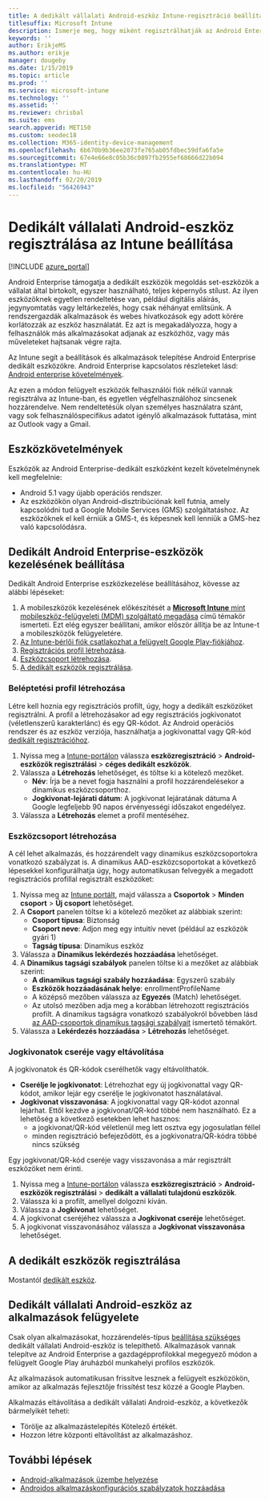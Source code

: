 ```yaml
---
title: A dedikált vállalati Android-eszköz Intune-regisztráció beállítása
titlesuffix: Microsoft Intune
description: Ismerje meg, hogy miként regisztrálhatják az Android Enterprise dedikált eszközök Intune-ban.
keywords: ''
author: ErikjeMS
ms.author: erikje
manager: dougeby
ms.date: 1/15/2019
ms.topic: article
ms.prod: ''
ms.service: microsoft-intune
ms.technology: ''
ms.assetid: ''
ms.reviewer: chrisbal
ms.suite: ems
search.appverid: MET150
ms.custom: seodec18
ms.collection: M365-identity-device-management
ms.openlocfilehash: 6b670b9b36ee2073fe765ab05fdbec59dfa6fa5e
ms.sourcegitcommit: 67e4e66e8c05b36c0897fb2955ef68666d22b094
ms.translationtype: MT
ms.contentlocale: hu-HU
ms.lasthandoff: 02/20/2019
ms.locfileid: "56426943"
---
```

# <a name="set-up-intune-enrollment-of-android-enterprise-dedicated-devices"></a>Dedikált vállalati Android-eszköz regisztrálása az Intune beállítása

[!INCLUDE [azure_portal](./includes/azure_portal.md)]

Android Enterprise támogatja a dedikált eszközök megoldás set-eszközök a vállalat által birtokolt, egyszer használható, teljes képernyős stílust. Az ilyen eszközöknek egyetlen rendeltetése van, például digitális aláírás, jegynyomtatás vagy leltárkezelés, hogy csak néhányat említsünk. A rendszergazdák alkalmazások és webes hivatkozások egy adott körére korlátozzák az eszköz használatát. Ez azt is megakadályozza, hogy a felhasználók más alkalmazásokat adjanak az eszközhöz, vagy más műveleteket hajtsanak végre rajta.

Az Intune segít a beállítások és alkalmazások telepítése Android Enterprise dedikált eszközökre. Android Enterprise kapcsolatos részleteket lásd: [Android enterprise követelmények](https://support.google.com/work/android/answer/6174145?hl=en&ref_topic=6151012).

Az ezen a módon felügyelt eszközök felhasználói fiók nélkül vannak regisztrálva az Intune-ban, és egyetlen végfelhasználóhoz sincsenek hozzárendelve. Nem rendeltetésük olyan személyes használatra szánt, vagy sok felhasználóspecifikus adatot igénylő alkalmazások futtatása, mint az Outlook vagy a Gmail.

## <a name="device-requirements"></a>Eszközkövetelmények

Eszközök az Android Enterprise-dedikált eszközként kezelt követelménynek kell megfelelnie:

- Android 5.1 vagy újabb operációs rendszer.
- Az eszközökön olyan Android-disztribúciónak kell futnia, amely kapcsolódni tud a Google Mobile Services (GMS) szolgáltatáshoz. Az eszközöknek el kell érniük a GMS-t, és képesnek kell lenniük a GMS-hez való kapcsolódásra.

## <a name="set-up-android-enterprise-dedicated-device-management"></a>Dedikált Android Enterprise-eszközök kezelésének beállítása

Dedikált Android Enterprise eszközkezelése beállításához, kövesse az alábbi lépéseket:

1. A mobileszközök kezelésének előkészítését a [**Microsoft Intune** mint mobileszköz-felügyeleti (MDM) szolgáltató megadása](mdm-authority-set.md) című témakör ismerteti. Ezt elég egyszer beállítani, amikor először állítja be az Intune-t a mobileszközök felügyeletére.
2. [Az Intune-bérlői fiók csatlakozhat a felügyelt Google Play-fiókjához](connect-intune-android-enterprise.md).
3. [Regisztrációs profil létrehozása](#create-an-enrollment-profile).
4. [Eszközcsoport létrehozása](#create-a-device-group).
5. [A dedikált eszközök regisztrálása](#enroll-the-dedicated-devices).

### <a name="create-an-enrollment-profile"></a>Beléptetési profil létrehozása

Létre kell hoznia egy regisztrációs profilt, úgy, hogy a dedikált eszközöket regisztrálni. A profil a létrehozásakor ad egy regisztrációs jogkivonatot (véletlenszerű karakterlánc) és egy QR-kódot. Az Android operációs rendszer és az eszköz verziója, használhatja a jogkivonattal vagy QR-kód [dedikált regisztrációhoz](#enroll-the-dedicated-devices).

1. Nyissa meg a [Intune-portálon](https://portal.azure.com) válassza **eszközregisztráció** > **Android-eszközök regisztrálási** > **céges dedikált eszközök**.
2. Válassza a **Létrehozás** lehetőséget, és töltse ki a kötelező mezőket.
    - **Név**: Írja be a nevet fogja használni a profil hozzárendelésekor a dinamikus eszközcsoporthoz.
    - **Jogkivonat-lejárati dátum**: A jogkivonat lejáratának dátuma A Google legfeljebb 90 napos érvényességi időszakot engedélyez.
3. Válassza a **Létrehozás** elemet a profil mentéséhez.

### <a name="create-a-device-group"></a>Eszközcsoport létrehozása

A cél lehet alkalmazás, és hozzárendelt vagy dinamikus eszközcsoportokra vonatkozó szabályzat is. A dinamikus AAD-eszközcsoportokat a következő lépesekkel konfigurálhatja úgy, hogy automatikusan felvegyék a megadott regisztrációs profillal regisztrált eszközöket:

1. Nyissa meg az [Intune portált](https://portal.azure.com), majd válassza a **Csoportok** > **Minden csoport** > **Új csoport** lehetőséget.
2. A **Csoport** panelen töltse ki a kötelező mezőket az alábbiak szerint:
    - **Csoport típusa**: Biztonság
    - **Csoport neve**: Adjon meg egy intuitív nevet (például az eszközök gyári 1)
    - **Tagság típusa**: Dinamikus eszköz
3. Válassza a **Dinamikus lekérdezés hozzáadása** lehetőséget.
4. A **Dinamikus tagsági szabályok** panelen töltse ki a mezőket az alábbiak szerint:
    - **A dinamikus tagsági szabály hozzáadása**: Egyszerű szabály
    - **Eszközök hozzáadásának helye**: enrollmentProfileName
    - A középső mezőben válassza az **Egyezés** (Match) lehetőséget.
    - Az utolsó mezőben adja meg a korábban létrehozott regisztrációs profilt.
    A dinamikus tagságra vonatkozó szabályokról bővebben lásd [az AAD-csoportok dinamikus tagsági szabályait](https://docs.microsoft.com/azure/active-directory/users-groups-roles/groups-dynamic-membership) ismertető témakört. 
5. Válassza a **Lekérdezés hozzáadása** > **Létrehozás** lehetőséget.

### <a name="replace-or-remove-tokens"></a>Jogkivonatok cseréje vagy eltávolítása

A jogkivonatok és QR-kódok cserélhetők vagy eltávolíthatók.

- **Cserélje le jogkivonatot**: Létrehozhat egy új jogkivonattal vagy QR-kódot, amikor lejár egy cserélje le jogkivonatot használatával.
- **Jogkivonat visszavonása**: A jogkivonattal vagy QR-kódot azonnal lejárhat. Ettől kezdve a jogkivonat/QR-kód többé nem használható. Ez a lehetőség a következő esetekben lehet hasznos:
    - a jogkivonat/QR-kód véletlenül meg lett osztva egy jogosulatlan féllel
    - minden regisztráció befejeződött, és a jogkivonatra/QR-kódra többé nincs szükség

Egy jogkivonat/QR-kód cseréje vagy visszavonása a már regisztrált eszközöket nem érinti.

1. Nyissa meg a [Intune-portálon](https://portal.azure.com) válassza **eszközregisztráció** > **Android-eszközök regisztrálási** > **dedikált a vállalati tulajdonú eszközök**.
2. Válassza ki a profilt, amellyel dolgozni kíván.
3. Válassza a **Jogkivonat** lehetőséget.
4. A jogkivonat cseréjéhez válassza a **Jogkivonat cseréje** lehetőséget.
5. A jogkivonat visszavonásához válassza a **Jogkivonat visszavonása** lehetőséget.

## <a name="enroll-the-dedicated-devices"></a>A dedikált eszközök regisztrálása

Mostantól [dedikált eszköz](android-dedicated-devices-fully-managed-enroll.md).

## <a name="managing-apps-on-android-enterprise-dedicated-devices"></a>Dedikált vállalati Android-eszköz az alkalmazások felügyelete

Csak olyan alkalmazásokat, hozzárendelés-típus [beállítása szükséges](apps-deploy.md#assign-an-app) dedikált vállalati Android-eszköz is telepíthető. Alkalmazások vannak telepítve az Android Enterprise a gazdagépprofilokkal megegyező módon a felügyelt Google Play áruházból munkahelyi profilos eszközök.

Az alkalmazások automatikusan frissítve lesznek a felügyelt eszközökön, amikor az alkalmazás fejlesztője frissítést tesz közzé a Google Playben.

Alkalmazás eltávolítása a dedikált vállalati Android-eszköz, a következők bármelyikét teheti:
-   Törölje az alkalmazástelepítés Kötelező értékét.
-   Hozzon létre központi eltávolítást az alkalmazáshoz.

## <a name="next-steps"></a>További lépések
- [Android-alkalmazások üzembe helyezése](apps-deploy.md)
- [Androidos alkalmazáskonfigurációs szabályzatok hozzáadása](device-profiles.md)
